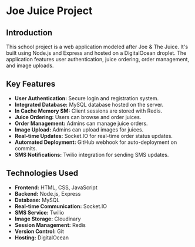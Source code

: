 # Joe Juice Project

## Introduction
This school project is a web application modeled after Joe & The Juice. It's built using Node.js and Express and hosted on a DigitalOcean droplet. The application features user authentication, juice ordering, order management, and image uploads.

## Key Features
- **User Authentication:** Secure login and registration system.
- **Integrated Database:** MySQL database hosted on the server.
- **In Cache Memory SM:** Client sessions are stored with Redis.
- **Juice Ordering:** Users can browse and order juices.
- **Order Management:** Admins can manage juice orders.
- **Image Upload:** Admins can upload images for juices.
- **Real-time Updates:** Socket.IO for real-time order status updates.
- **Automated Deployment:** GitHub webhook for auto-deployment on commits.
- **SMS Notifications:** Twilio integration for sending SMS updates.

## Technologies Used
- **Frontend:** HTML, CSS, JavaScript
- **Backend:** Node.js, Express
- **Database:** MySQL
- **Real-time Communication:** Socket.IO
- **SMS Service:** Twilio
- **Image Storage:** Cloudinary
- **Session Management:** Redis
- **Version Control:** Git
- **Hosting:** DigitalOcean
